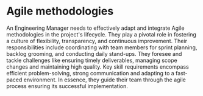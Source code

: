 # Agile methodologies

An Engineering Manager needs to effectively adapt and integrate Agile methodologies in the project's lifecycle. They play a pivotal role in fostering a culture of flexibility, transparency, and continuous improvement. Their responsibilities include coordinating with team members for sprint planning, backlog grooming, and conducting daily stand-ups. They foresee and tackle challenges like ensuring timely deliverables, managing scope changes and maintaining high quality. Key skill requirements encompass efficient problem-solving, strong communication and adapting to a fast-paced environment. In essence, they guide their team through the agile process ensuring its successful implementation.